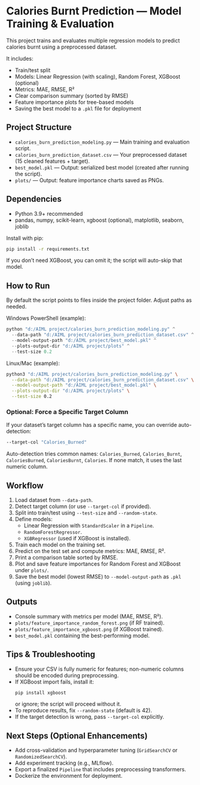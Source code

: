 # Calories Burnt Prediction — Model Training & Evaluation

This project trains and evaluates multiple regression models to predict calories burnt using a preprocessed dataset.

It includes:
- Train/test split
- Models: Linear Regression (with scaling), Random Forest, XGBoost (optional)
- Metrics: MAE, RMSE, R²
- Clear comparison summary (sorted by RMSE)
- Feature importance plots for tree-based models
- Saving the best model to a `.pkl` file for deployment

## Project Structure
- `calories_burn_prediction_modeling.py` — Main training and evaluation script.
- `calories_burn_prediction_dataset.csv` — Your preprocessed dataset (15 cleaned features + target).
- `best_model.pkl` — Output: serialized best model (created after running the script).
- `plots/` — Output: feature importance charts saved as PNGs.

## Dependencies
- Python 3.9+ recommended
- pandas, numpy, scikit-learn, xgboost (optional), matplotlib, seaborn, joblib

Install with pip:
```bash
pip install -r requirements.txt
```

If you don’t need XGBoost, you can omit it; the script will auto-skip that model.

## How to Run
By default the script points to files inside the project folder. Adjust paths as needed.

Windows PowerShell (example):
```powershell
python "d:/AIML project/calories_burn_prediction_modeling.py" ^
  --data-path "d:/AIML project/calories_burn_prediction_dataset.csv" ^
  --model-output-path "d:/AIML project/best_model.pkl" ^
  --plots-output-dir "d:/AIML project/plots" ^
  --test-size 0.2
```

Linux/Mac (example):
```bash
python3 "d:/AIML project/calories_burn_prediction_modeling.py" \
  --data-path "d:/AIML project/calories_burn_prediction_dataset.csv" \
  --model-output-path "d:/AIML project/best_model.pkl" \
  --plots-output-dir "d:/AIML project/plots" \
  --test-size 0.2
```

### Optional: Force a Specific Target Column
If your dataset’s target column has a specific name, you can override auto-detection:
```bash
--target-col "Calories_Burned"
```
Auto-detection tries common names: `Calories_Burned`, `Calories_Burnt`, `CaloriesBurned`, `CaloriesBurnt`, `Calories`.
If none match, it uses the last numeric column.

## Workflow
1. Load dataset from `--data-path`.
2. Detect target column (or use `--target-col` if provided).
3. Split into train/test using `--test-size` and `--random-state`.
4. Define models:
   - Linear Regression with `StandardScaler` in a `Pipeline`.
   - `RandomForestRegressor`.
   - `XGBRegressor` (used if XGBoost is installed).
5. Train each model on the training set.
6. Predict on the test set and compute metrics: MAE, RMSE, R².
7. Print a comparison table sorted by RMSE.
8. Plot and save feature importances for Random Forest and XGBoost under `plots/`.
9. Save the best model (lowest RMSE) to `--model-output-path` as `.pkl` (using `joblib`).

## Outputs
- Console summary with metrics per model (MAE, RMSE, R²).
- `plots/feature_importance_random_forest.png` (if RF trained).
- `plots/feature_importance_xgboost.png` (if XGBoost trained).
- `best_model.pkl` containing the best-performing model.

## Tips & Troubleshooting
- Ensure your CSV is fully numeric for features; non-numeric columns should be encoded during preprocessing.
- If XGBoost import fails, install it:
  ```bash
  pip install xgboost
  ```
  or ignore; the script will proceed without it.
- To reproduce results, fix `--random-state` (default is 42).
- If the target detection is wrong, pass `--target-col` explicitly.

## Next Steps (Optional Enhancements)
- Add cross-validation and hyperparameter tuning (`GridSearchCV` or `RandomizedSearchCV`).
- Add experiment tracking (e.g., MLflow).
- Export a finalized `Pipeline` that includes preprocessing transformers.
- Dockerize the environment for deployment.
